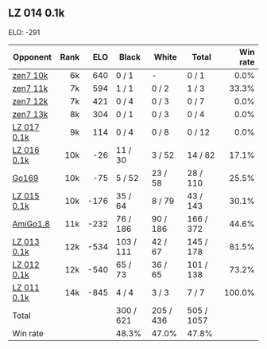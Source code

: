 ## LZ 014 0.1k ##

ELO: -291

Opponent | Rank | ELO | Black | White | Total | Win rate
---------|-----:|----:|-------|-------|-------|-------:
[zen7 10k](zen7%2010k.md) | 6k | 640 | 0 / 1 | - | 0 / 1 | 0.0%
[zen7 11k](zen7%2011k.md) | 7k | 594 | 1 / 1 | 0 / 2 | 1 / 3 | 33.3%
[zen7 12k](zen7%2012k.md) | 7k | 421 | 0 / 4 | 0 / 3 | 0 / 7 | 0.0%
[zen7 13k](zen7%2013k.md) | 8k | 304 | 0 / 1 | 0 / 3 | 0 / 4 | 0.0%
[LZ 017 0.1k](LZ%20017%200.1k.md) | 9k | 114 | 0 / 4 | 0 / 8 | 0 / 12 | 0.0%
[LZ 016 0.1k](LZ%20016%200.1k.md) | 10k | -26 | 11 / 30 | 3 / 52 | 14 / 82 | 17.1%
[Go169](Go169.md) | 10k | -75 | 5 / 52 | 23 / 58 | 28 / 110 | 25.5%
[LZ 015 0.1k](LZ%20015%200.1k.md) | 10k | -176 | 35 / 64 | 8 / 79 | 43 / 143 | 30.1%
[AmiGo1.8](AmiGo1.8.md) | 11k | -232 | 76 / 186 | 90 / 186 | 166 / 372 | 44.6%
[LZ 013 0.1k](LZ%20013%200.1k.md) | 12k | -534 | 103 / 111 | 42 / 67 | 145 / 178 | 81.5%
[LZ 012 0.1k](LZ%20012%200.1k.md) | 12k | -540 | 65 / 73 | 36 / 65 | 101 / 138 | 73.2%
[LZ 011 0.1k](LZ%20011%200.1k.md) | 14k | -845 | 4 / 4 | 3 / 3 | 7 / 7 | 100.0%
Total | | | 300 / 621 | 205 / 436 | 505 / 1057 | 
Win rate| | | 48.3% | 47.0% | 47.8% | 
